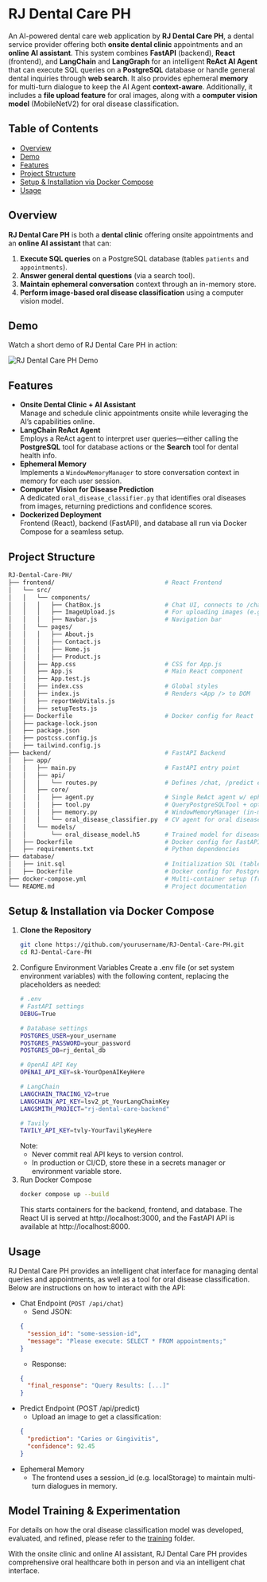 # RJ Dental Care PH

An AI-powered dental care web application by **RJ Dental Care PH**, a dental service provider offering both **onsite dental clinic** appointments and an **online AI assistant**. This system combines **FastAPI** (backend), **React** (frontend), and **LangChain** and **LangGraph** for an intelligent **ReAct AI Agent** that can execute SQL queries on a **PostgreSQL** database or handle general dental inquiries through **web search**. It also provides ephemeral **memory** for multi-turn dialogue to keep the AI Agent **context-aware**. Additionally, it includes a **file upload feature** for oral images, along with a **computer vision model** (MobileNetV2) for oral disease classification.

## Table of Contents
- [Overview](#overview)
- [Demo](#demo)
- [Features](#features)
- [Project Structure](#project-structure)
- [Setup & Installation via Docker Compose](#setup--installation-via-docker-compose)
- [Usage](#usage)

## Overview
**RJ Dental Care PH** is both a **dental clinic** offering onsite appointments and an **online AI assistant** that can:
1. **Execute SQL queries** on a PostgreSQL database (tables `patients` and `appointments`).
2. **Answer general dental questions** (via a search tool).
3. **Maintain ephemeral conversation** context through an in-memory store.
4. **Perform image-based oral disease classification** using a computer vision model.

## Demo
Watch a short demo of RJ Dental Care PH in action:

![RJ Dental Care PH Demo](docs/demo/demo.gif)

## Features
- **Onsite Dental Clinic + AI Assistant**  
  Manage and schedule clinic appointments onsite while leveraging the AI’s capabilities online.
- **LangChain ReAct Agent**  
  Employs a ReAct agent to interpret user queries—either calling the **PostgreSQL** tool for database actions or the **Search** tool for dental health info.
- **Ephemeral Memory**  
  Implements a `WindowMemoryManager` to store conversation context in memory for each user session.
- **Computer Vision for Disease Prediction**  
  A dedicated `oral_disease_classifier.py` that identifies oral diseases from images, returning predictions and confidence scores.
- **Dockerized Deployment**  
  Frontend (React), backend (FastAPI), and database all run via Docker Compose for a seamless setup.

## Project Structure
```bash
RJ-Dental-Care-PH/
├── frontend/                               # React Frontend
│   └── src/
│   │   └── components/
│   │   │   ├── ChatBox.js                  # Chat UI, connects to /chat endpoint
│   │   │   ├── ImageUpload.js              # For uploading images (e.g. oral disease prediction)
│   │   │   ├── Navbar.js                   # Navigation bar
│   │   └── pages/
│   │   │   ├── About.js
│   │   │   ├── Contact.js
│   │   │   ├── Home.js
│   │   │   ├── Product.js
│   │   ├── App.css                         # CSS for App.js
│   │   ├── App.js                          # Main React component
│   │   ├── App.test.js
│   │   ├── index.css                       # Global styles
│   │   ├── index.js                        # Renders <App /> to DOM
│   │   ├── reportWebVitals.js
│   │   ├── setupTests.js
│   ├── Dockerfile                          # Docker config for React
│   ├── package-lock.json
│   ├── package.json
│   ├── postcss.config.js
│   ├── tailwind.config.js
├── backend/                                # FastAPI Backend
│   ├── app/
│   │   ├── main.py                         # FastAPI entry point
│   │   ├── api/
│   │   │   └── routes.py                   # Defines /chat, /predict endpoints
│   │   ├── core/
│   │   │   ├── agent.py                    # Single ReAct agent w/ ephemeral memory
│   │   │   ├── tool.py                     # QueryPostgreSQLTool + optional SearchTool
│   │   │   ├── memory.py                   # WindowMemoryManager (in-memory conversation)
│   │   │   └── oral_disease_classifier.py  # CV agent for oral disease classification
│   │   └── models/
│   │       └── oral_disease_model.h5       # Trained model for disease prediction
│   ├── Dockerfile                          # Docker config for FastAPI
│   ├── requirements.txt                    # Python dependencies
├── database/
│   ├── init.sql                            # Initialization SQL (tables, data)
│   ├── Dockerfile                          # Docker config for PostgreSQL container
├── docker-compose.yml                      # Multi-container setup (frontend, backend, DB)
└── README.md                               # Project documentation
```

## Setup & Installation via Docker Compose
1. **Clone the Repository**  
   ```bash
   git clone https://github.com/yourusername/RJ-Dental-Care-PH.git
   cd RJ-Dental-Care-PH
2. Configure Environment Variables
Create a .env file (or set system environment variables) with the following content, replacing the placeholders as needed:
    ```bash
    # .env
    # FastAPI settings
    DEBUG=True

    # Database settings
    POSTGRES_USER=your_username
    POSTGRES_PASSWORD=your_password
    POSTGRES_DB=rj_dental_db

    # OpenAI API Key
    OPENAI_API_KEY=sk-YourOpenAIKeyHere

    # LangChain
    LANGCHAIN_TRACING_V2=true
    LANGCHAIN_API_KEY=lsv2_pt_YourLangChainKey
    LANGSMITH_PROJECT="rj-dental-care-backend"

    # Tavily
    TAVILY_API_KEY=tvly-YourTavilyKeyHere
    ```
    Note:
    - Never commit real API keys to version control.
    - In production or CI/CD, store these in a secrets manager or environment variable store.
3. Run Docker Compose
    ```bash
    docker compose up --build
    ```
    This starts containers for the backend, frontend, and database. The React UI is served at http://localhost:3000, and the FastAPI API is available at http://localhost:8000.

## Usage
RJ Dental Care PH provides an intelligent chat interface for managing dental queries and appointments, as well as a tool for oral disease classification. Below are instructions on how to interact with the API:
- Chat Endpoint (`POST /api/chat`)
  - Send JSON:
  ```json
  {
    "session_id": "some-session-id",
    "message": "Please execute: SELECT * FROM appointments;"
  }
  ```
  - Response:
  ```json
  {
    "final_response": "Query Results: [...]"
  }
  ```
- Predict Endpoint (POST /api/predict)
  - Upload an image to get a classification:
  ```json
  {
    "prediction": "Caries or Gingivitis",
    "confidence": 92.45
  }
  ```
- Ephemeral Memory
  - The frontend uses a session_id (e.g. localStorage) to maintain multi-turn dialogues in memory.

## Model Training & Experimentation
For details on how the oral disease classification model was developed, evaluated, and refined, please refer to the [training](training/) folder.

With the onsite clinic and online AI assistant, RJ Dental Care PH provides comprehensive oral healthcare both in person and via an intelligent chat interface.
